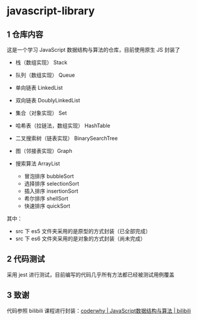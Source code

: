 # javascript-library

## 1 仓库内容

这是一个学习 JavaScript 数据结构与算法的仓库，目前使用原生 JS 封装了

* 栈（数组实现） Stack
* 队列（数组实现） Queue
* 单向链表 LinkedList
* 双向链表 DoublyLinkedList
* 集合（对象实现） Set
* 哈希表（拉链法，数组实现） HashTable
* 二叉搜索树（链表实现） BinarySearchTree
* 图（邻接表实现）Graph

* 搜索算法 ArrayList
  * 冒泡排序 bubbleSort
  * 选择排序 selectionSort
  * 插入排序 insertionSort
  * 希尔排序 shellSort
  * 快速排序 quickSort

其中：

* src 下 es5 文件夹采用的是原型的方式封装（已全部完成）
* src 下 es6 文件夹采用的是对象的方式封装（尚未完成）

## 2 代码测试

采用 jest 进行测试，目前编写的代码几乎所有方法都已经被测试用例覆盖

## 3 致谢

代码参照 bilibili 课程进行封装：[coderwhy | JavaScript数据结构与算法 | bilibili](https://www.bilibili.com/video/BV1x7411L7Q7?p=154)

